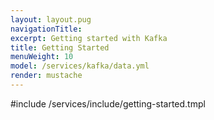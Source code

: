 ```yaml
---
layout: layout.pug
navigationTitle:
excerpt: Getting started with Kafka
title: Getting Started
menuWeight: 10
model: /services/kafka/data.yml
render: mustache
---
```


#include /services/include/getting-started.tmpl
